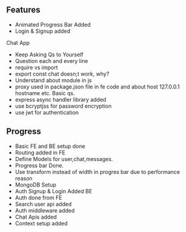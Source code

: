 ## Features
- Animated Progress Bar Added
- Login & Signup added



Chat App
- Keep Asking Qs to Yourself
- Question each and every line
- require vs import
- export const chat doesn;t work, why?
- Understand about module in js
- proxy used in package.json file in fe code and about host 127.0.0.1 hostname etc. Basic qs.
- express async handler library added
- use bcryptjss for password encryption
- use jwt for authentication

## Progress
- Basic FE and BE setup done
- Routing added in FE
- Define Models for user,chat,messages.
- Progress bar Done.
- Use transform instead of width in progres bar due to performance reason
- MongoDB Setup
- Auth Signup & Login Added BE
- Auth done from FE 
- Search user api added
- Auth middleware added
- Chat Apis added
- Context setup added